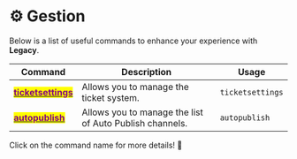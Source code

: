 # ⚙️ Gestion

Below is a list of useful commands to enhance your experience with **Legacy**.

| Command                                                                     | Description                                             | Usage            |
| --------------------------------------------------------------------------- | ------------------------------------------------------- | ---------------- |
| [<mark style="color:purple;">**ticketsettings**</mark>](ticket-settings.md) | Allows you to manage the ticket system.                 | `ticketsettings` |
| [<mark style="color:purple;">**autopublish**</mark>](ticket-settings-1.md)  | Allows you to manage the list of Auto Publish channels. | `autopublish`    |

Click on the command name for more details! 🚀
